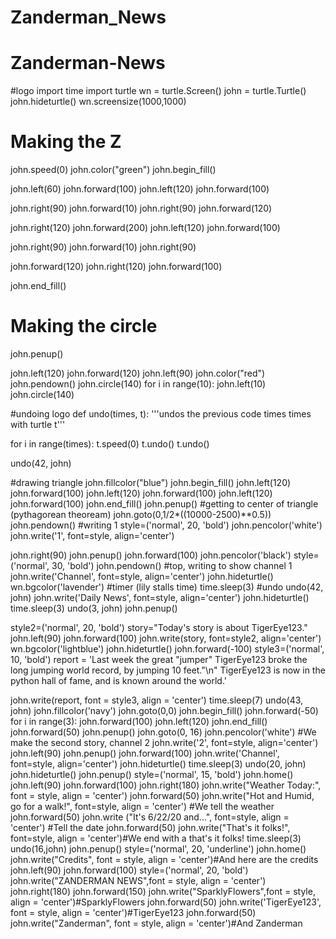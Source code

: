 # Zanderman_News
# Zanderman-News
#logo
import time
import turtle
wn = turtle.Screen()
john = turtle.Turtle()
john.hideturtle()
wn.screensize(1000,1000)
# Making the Z
john.speed(0)
john.color("green")
john.begin_fill()
 
john.left(60)
john.forward(100)
john.left(120)
john.forward(100)
 
john.right(90)
john.forward(10)
john.right(90)
john.forward(120)
 
john.right(120)
john.forward(200)
john.left(120)
john.forward(100)
 
john.right(90)
john.forward(10)
john.right(90)
 
john.forward(120)
john.right(120)
john.forward(100)
 
john.end_fill()
 
# Making the circle
 
john.penup()
 
john.left(120)
john.forward(120)
john.left(90)
john.color("red")
john.pendown()
john.circle(140)
for i in range(10):
    john.left(10)
    john.circle(140)

#undoing logo
def undo(times, t):
  '''undos the previous code times times with turtle t'''
  
  for i in range(times):
    t.speed(0)
    t.undo()
    t.undo()
    
undo(42, john)

#drawing triangle
john.fillcolor("blue")
john.begin_fill()
john.left(120)
john.forward(100)
john.left(120)
john.forward(100)
john.left(120)
john.forward(100)
john.end_fill()
john.penup()
#getting to center of triangle (pythagorean theoream)
john.goto(0,1/2*((10000-2500)**0.5))
john.pendown()
#writing 1
style=('normal', 20, 'bold')
john.pencolor('white')
john.write('1', font=style, align='center')

john.right(90)
john.penup()
john.forward(100)
john.pencolor('black')
style=('normal', 30, 'bold')
john.pendown()
#top, writing to show channel 1
john.write('Channel', font=style, align='center')
john.hideturtle()
wn.bgcolor('lavender')
#timer (lily stalls time)
time.sleep(3)
#undo
undo(42, john)
john.write('Daily News', font=style, align='center')
john.hideturtle()
time.sleep(3)
undo(3, john)
john.penup()

style2=('normal', 20, 'bold')
story="Today's story is about TigerEye123."
john.left(90)
john.forward(100)
john.write(story, font=style2, align='center')
wn.bgcolor('lightblue')
john.hideturtle()
john.forward(-100)
style3=('normal', 10, 'bold')
report = 'Last week the great "jumper" TigerEye123 broke the long jumping world record, by jumping 10 feet."\n" TigerEye123 is now in the python hall of fame, and is known around the world.'

john.write(report, font = style3, align = 'center')
time.sleep(7)
undo(43, john)
john.fillcolor('navy')
john.goto(0,0)
john.begin_fill()
john.forward(-50)
for i in range(3):
  john.forward(100)
  john.left(120)
john.end_fill()
john.forward(50)
john.penup()
john.goto(0, 16)
john.pencolor('white') #We make the second story, channel 2
john.write('2', font=style, align='center')
john.left(90)
john.penup()
john.forward(100)
john.write('Channel', font=style, align='center')
john.hideturtle()
time.sleep(3)
undo(20, john)
john.hideturtle()
john.penup()
style=('normal', 15, 'bold')
john.home()
john.left(90)
john.forward(100)
john.right(180)
john.write("Weather Today:", font = style, align = 'center')
john.forward(50)
john.write("Hot and Humid, go for a walk!", font=style, align = 'center') #We tell the weather
john.forward(50)
john.write ("It's 6/22/20 and...", font=style, align = 'center') #Tell the date
john.forward(50)
john.write("That's it folks!", font=style, align = 'center')#We end with a that's it folks!
time.sleep(3)
undo(16,john)
john.penup()
style=('normal', 20, 'underline')
john.home()
john.write("Credits", font = style, align = 'center')#And here are the credits
john.left(90)
john.forward(100)
style=('normal', 20, 'bold')
john.write("ZANDERMAN NEWS",font = style, align = 'center')
john.right(180)
john.forward(150)
john.write("SparklyFlowers",font = style, align = 'center')#SparklyFlowers
john.forward(50)
john.write('TigerEye123', font = style, align = 'center')#TigerEye123
john.forward(50)
john.write("Zanderman", font = style, align = 'center')#And Zanderman
